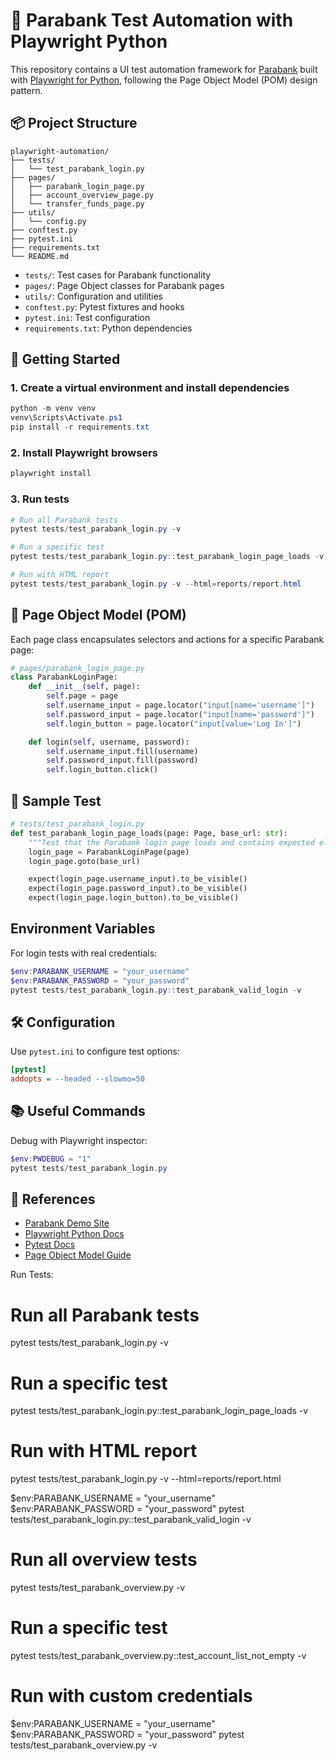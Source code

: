 # 🧪 Parabank Test Automation with Playwright Python

This repository contains a UI test automation framework for [Parabank](https://parabank.parasoft.com/parabank/index.htm) built with [Playwright for Python](https://playwright.dev/python/), following the Page Object Model (POM) design pattern.

## 📦 Project Structure

```
playwright-automation/
├── tests/
│   └── test_parabank_login.py
├── pages/
│   ├── parabank_login_page.py
│   ├── account_overview_page.py
│   └── transfer_funds_page.py
├── utils/
│   └── config.py
├── conftest.py
├── pytest.ini
├── requirements.txt
└── README.md
```

- `tests/`: Test cases for Parabank functionality
- `pages/`: Page Object classes for Parabank pages
- `utils/`: Configuration and utilities
- `conftest.py`: Pytest fixtures and hooks
- `pytest.ini`: Test configuration
- `requirements.txt`: Python dependencies

## 🚀 Getting Started

### 1. Create a virtual environment and install dependencies

```powershell
python -m venv venv
venv\Scripts\Activate.ps1
pip install -r requirements.txt
```

### 2. Install Playwright browsers

```powershell
playwright install
```

### 3. Run tests

```powershell
# Run all Parabank tests
pytest tests/test_parabank_login.py -v

# Run a specific test
pytest tests/test_parabank_login.py::test_parabank_login_page_loads -v

# Run with HTML report
pytest tests/test_parabank_login.py -v --html=reports/report.html
```

## 🧱 Page Object Model (POM)

Each page class encapsulates selectors and actions for a specific Parabank page:

```python
# pages/parabank_login_page.py
class ParabankLoginPage:
    def __init__(self, page):
        self.page = page
        self.username_input = page.locator("input[name='username']")
        self.password_input = page.locator("input[name='password']")
        self.login_button = page.locator("input[value='Log In']")

    def login(self, username, password):
        self.username_input.fill(username)
        self.password_input.fill(password)
        self.login_button.click()
```

## 🧪 Sample Test

```python
# tests/test_parabank_login.py
def test_parabank_login_page_loads(page: Page, base_url: str):
    """Test that the Parabank login page loads and contains expected elements."""
    login_page = ParabankLoginPage(page)
    login_page.goto(base_url)

    expect(login_page.username_input).to_be_visible()
    expect(login_page.password_input).to_be_visible()
    expect(login_page.login_button).to_be_visible()
```

## Environment Variables

For login tests with real credentials:

```powershell
$env:PARABANK_USERNAME = "your_username"
$env:PARABANK_PASSWORD = "your_password"
pytest tests/test_parabank_login.py::test_parabank_valid_login -v
```

## 🛠️ Configuration

Use `pytest.ini` to configure test options:

```ini
[pytest]
addopts = --headed --slowmo=50
```

## 📚 Useful Commands

Debug with Playwright inspector:

```powershell
$env:PWDEBUG = "1"
pytest tests/test_parabank_login.py
```

## 📖 References

- [Parabank Demo Site](https://parabank.parasoft.com/parabank/index.htm)
- [Playwright Python Docs](https://playwright.dev/python/)
- [Pytest Docs](https://docs.pytest.org/)
- [Page Object Model Guide](https://www.selenium.dev/documentation/test_practices/encouraged/page_object_models/)

Run Tests:

# Run all Parabank tests

pytest tests/test_parabank_login.py -v

# Run a specific test

pytest tests/test_parabank_login.py::test_parabank_login_page_loads -v

# Run with HTML report

pytest tests/test_parabank_login.py -v --html=reports/report.html

$env:PARABANK_USERNAME = "your_username"
$env:PARABANK_PASSWORD = "your_password"
pytest tests/test_parabank_login.py::test_parabank_valid_login -v

# Run all overview tests

pytest tests/test_parabank_overview.py -v

# Run a specific test

pytest tests/test_parabank_overview.py::test_account_list_not_empty -v

# Run with custom credentials

$env:PARABANK_USERNAME = "your_username"
$env:PARABANK_PASSWORD = "your_password"
pytest tests/test_parabank_overview.py -v
